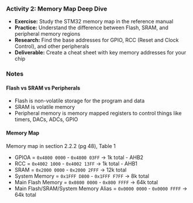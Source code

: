### Activity 2: Memory Map Deep Dive
- **Exercise:** Study the STM32 memory map in the reference manual
- **Practice:** Understand the difference between Flash, SRAM, and peripheral memory regions
- **Research:** Find the base addresses for GPIO, RCC (Reset and Clock Control), and other peripherals
- **Deliverable:** Create a cheat sheet with key memory addresses for your chip


### Notes
#### Flash vs SRAM vs Peripherals
- Flash is non-volatile storage for the program and data
- SRAM is volatile memory
- Peripheral memory is memory mapped registers to control things like timers, DACs, ADCs, GPIO

#### Memory Map
Memory map in section 2.2.2 (pg 48), Table 1
* GPIOA =  `0x4800 0000` - `0x4800 03FF` -> 1k total - AHB2
* RCC = `0x4002 1000` - `0x4002 13FF` -> 1k total - AHB1
* SRAM = `0x2000 0000` - `0x2000 2FFF` -> 12k total
* System Memory = `0x1FFF D800` - `0x1FFF F7FF` -> 8k total
* Main Flash Memory = `0x0800 0000` - `0x800 FFFF` -> 64k total
* Main Flash/SRAM/System Memory Alias = `0x0000 0000` - `0x0000 FFFF` -> 64k total

